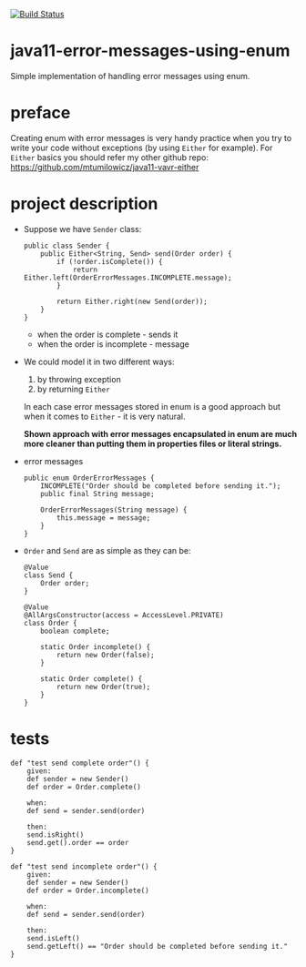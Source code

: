[![Build Status](https://travis-ci.com/mtumilowicz/java11-error-messages-using-enum.svg?branch=master)](https://travis-ci.com/mtumilowicz/java11-error-messages-using-enum)

# java11-error-messages-using-enum
Simple implementation of handling error messages using enum.

# preface
Creating enum with error messages is very handy practice
when you try to write your code without exceptions (by 
using `Either` for example). For `Either` basics you should refer
my other github repo: https://github.com/mtumilowicz/java11-vavr-either

# project description
* Suppose we have `Sender` class:
    ```
    public class Sender {
        public Either<String, Send> send(Order order) {
            if (!order.isComplete()) {
                return Either.left(OrderErrorMessages.INCOMPLETE.message);
            }
            
            return Either.right(new Send(order));
        }
    }
    ```
    * when the order is complete - sends it
    * when the order is incomplete - message

* We could model it in two different ways:
    1. by throwing exception
    1. by returning `Either`
    
    In each case error messages stored in enum is a good approach
    but when it comes to `Either` - it is very natural.

    **Shown approach with error messages encapsulated in enum
    are much more cleaner than putting them in properties files
    or literal strings.**
    
* error messages
    ```
    public enum OrderErrorMessages {
        INCOMPLETE("Order should be completed before sending it.");
        public final String message;
    
        OrderErrorMessages(String message) {
            this.message = message;
        }
    }
    ```

* `Order` and `Send` are as simple as they can be:
    ```
    @Value
    class Send {
        Order order;
    }
    
    @Value
    @AllArgsConstructor(access = AccessLevel.PRIVATE)
    class Order {
        boolean complete;
        
        static Order incomplete() {
            return new Order(false);
        }
        
        static Order complete() {
            return new Order(true);
        }
    }
    ```

# tests
```
def "test send complete order"() {
    given:
    def sender = new Sender()
    def order = Order.complete()

    when:
    def send = sender.send(order)

    then:
    send.isRight()
    send.get().order == order
}

def "test send incomplete order"() {
    given:
    def sender = new Sender()
    def order = Order.incomplete()

    when:
    def send = sender.send(order)

    then:
    send.isLeft()
    send.getLeft() == "Order should be completed before sending it."
}
```
